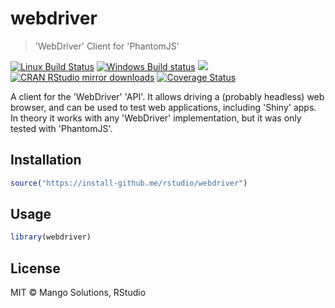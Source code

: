 
# webdriver

> 'WebDriver' Client for 'PhantomJS'

[![Linux Build Status](https://travis-ci.org/rstudio/webdriver.svg?branch=master)](https://travis-ci.org/rstudio/webdriver)
[![Windows Build status](https://ci.appveyor.com/api/projects/status/github/rstudio/webdriver?svg=true)](https://ci.appveyor.com/project/rstudio/webdriver)
[![](http://www.r-pkg.org/badges/version/webdriver)](http://www.r-pkg.org/pkg/webdriver)
[![CRAN RStudio mirror downloads](http://cranlogs.r-pkg.org/badges/webdriver)](http://www.r-pkg.org/pkg/webdriver)
[![Coverage Status](https://img.shields.io/codecov/c/github/rstudio/webdriver/master.svg)](https://codecov.io/github/rstudio/webdriver?branch=master)


A client for the 'WebDriver' 'API'. It allows driving a (probably headless)
web browser, and can be used to test web applications, including 'Shiny'
apps. In theory it works with any 'WebDriver' implementation, but it was only
tested with 'PhantomJS'.

## Installation

```r
source("https://install-github.me/rstudio/webdriver")
```

## Usage

```r
library(webdriver)
```

## License

MIT © Mango Solutions, RStudio
